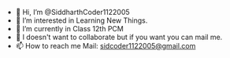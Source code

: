 - 👋 Hi, I’m @SiddharthCoder1122005
- 👀 I’m interested in Learning New Things.
- 🌱 I’m currently in Class 12th PCM
- 💞️ I doesn't want to collaborate but if you want you can mail me. 
- 📫 How to reach me Mail: sidcoder1122005@gmail.com

<!---
SiddharthCoder1122005/SiddharthCoder1122005 is a ✨ special ✨ repository because its `README.md` (this file) appears on your GitHub profile.
You can click the Preview link to take a look at your changes.
--->
